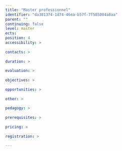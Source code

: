 ```yaml
---
title: "Master professionnel"
identifier: "da381374-1d74-46ea-b57f-7f585004a8aa"
parent: ""
continuing: false
level: master
ects: 
position: 4
accessibility: >
   
contacts: >
   
duration: >
   
evaluation: >
   
objectives: >
   
opportunities: >
   
other: >
   
pedagogy: >
   
prerequisites: >
   
pricing: >
   
registration: >
   
---
```


